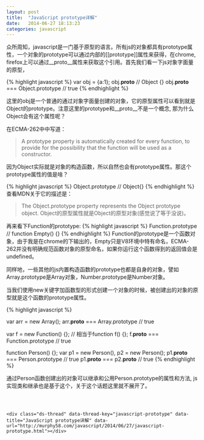 ```yaml
---
layout: post
title:  "JavaScript prototype详解"
date:   2014-06-27 18:13:23
categories: javascript
---
```



众所周知，javascript是一门基于原型的语言。所有js的对象都具有prototype属性，一个对象的prototype可以通过内部的[[prototype]]属性来获得，在chrome, firefox上可以通过\_\_proto__属性来获取这个引用。首先我们看一下js对象字面量的原型，

{% highlight javascript %}
var obj = {a:1};
obj.__proto__ // Object {}
obj.__proto__ === Object.prototype // true
{% endhighlight %}

这里的obj是一个普通的通过对象字面量创建的对象，它的原型属性可以看到就是Object的prototype。注意这里的prototype和\_\_proto__不是一个概念, 那为什么Object会有这个属性呢？

在ECMA-262中中写道：
>A prototype property is automatically created for every function, to provide for the possibility that the function will be used as a constructor.

因为Object实际就是对象的构造函数，所以自然也会有prototype属性。那这个prototype属性的值是啥？

{% highlight javascript %}
Object.prototype // Object{}
{% endhighlight %}
查看MDN关于它的描述是：
>The Object.prototype property represents the Object prototype object.
Object的原型属性就是Object的原型对象(感觉说了等于没说)。

再来看下Function的prototype:
{% highlight javascript %}
Function.prototype // function Empty() {}
{% endhighlight %}
Function的prototype是一个函数对象，由于我是在chrome的下输出的，Empty只是V8环境中特有命名，ECMA-262并没有明确规范函数对象的原型命名，如果你运行这个函数得到的返回值会是undefined。

同样地，一些其他的js内置构造函数的prototype也都是自身的对象，譬如Array.prototype是Array对象，Number.prototype是Number对象。

当我们使用new关键字加函数型的形式创建一个对象的时候，被创建出的对象的原型就是这个函数的prototype属性。

{% highlight javascript %}

var arr = new Array();
arr.__proto__ === Array.prototype // true

var f = new Function() {}; // 相当于function f() {};
f.__proto__ === Function.prototype // true

function Person() {};
var p1 = new Person(),
    p2 = new Person();
p1.__proto__ === Person.prototype // true
p1.__proto__ === p2.__proto__ // true
{% endhighlight %}

通过Person函数创建出的对象可以继承和公用Person.prototype的属性和方法, js实现类和继承也是基于这个，关于这个话题这里就不展开了。



<div style="height: 30px"></div>

<!-- 多说评论框 start -->
    <div class="ds-thread" data-thread-key="javascript-prototype" data-title="JavaScript prototype详解" data-url="http://murphy58.com/javascript/2014/06/27/javascript-prototype.html"></div>
<!-- 多说评论框 end -->
<!-- 多说公共JS代码 start (一个网页只需插入一次) -->
<script type="text/javascript">
var duoshuoQuery = {short_name:"murphy58"};
    (function() {
        var ds = document.createElement('script');
        ds.type = 'text/javascript';ds.async = true;
        ds.src = (document.location.protocol == 'https:' ? 'https:' : 'http:') + '//static.duoshuo.com/embed.js';
        ds.charset = 'UTF-8';
        (document.getElementsByTagName('head')[0] 
         || document.getElementsByTagName('body')[0]).appendChild(ds);
    })();
    </script>
<!-- 多说公共JS代码 end -->
